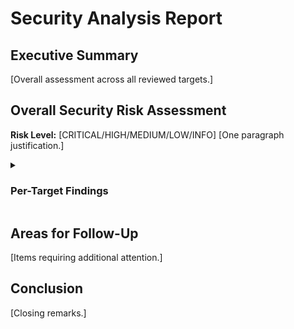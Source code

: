 # Security Analysis Report

## Executive Summary
[Overall assessment across all reviewed targets.]

## Overall Security Risk Assessment
**Risk Level:** [CRITICAL/HIGH/MEDIUM/LOW/INFO]
[One paragraph justification.]

<details><summary><h3>Per-Target Findings</h3></summary>

### [Server name]
- **Repository:** [URL]
- **Context:** [Updated commit pin / New local server]
- **Previous Commit:** [sha or N/A]
- **New Commit:** [sha]
- **Risk Assessment:** [CRITICAL/HIGH/MEDIUM/LOW/INFO]
- **Findings:**
  - [Finding title — severity — description, impact, recommendation]

</details>

## Areas for Follow-Up
[Items requiring additional attention.]

## Conclusion
[Closing remarks.]
